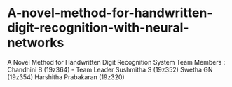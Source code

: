 # A-novel-method-for-handwritten-digit-recognition-with-neural-networks
A Novel Method for Handwritten Digit Recognition System
Team Members :
Chandhini B (19z364) - Team Leader
Sushmitha S (19z352)
Swetha GN (19z354)
Harshitha Prabakaran (19z320)
